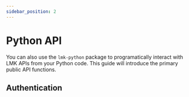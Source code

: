 ```yaml
---
sidebar_position: 2
---
```

# Python API

You can also use the `lmk-python` package to programatically interact with LMK APIs from your Python code. This guide will introduce the primary public API functions.

## Authentication



